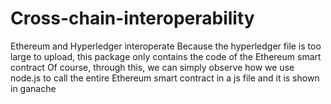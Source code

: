 # Cross-chain-interoperability
Ethereum and Hyperledger interoperate
Because the hyperledger file is too large to upload, this package only contains the code of the Ethereum smart contract
Of course, through this, we can simply observe how we use node.js to call the entire Ethereum smart contract in a js file and it is shown in ganache
